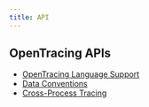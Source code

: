```yaml
---
title: API
---
```

## OpenTracing APIs

* [OpenTracing Language Support](api-implementations.md)
* [Data Conventions](data-conventions.md)
* [Cross-Process Tracing](cross-process-tracing.md)

